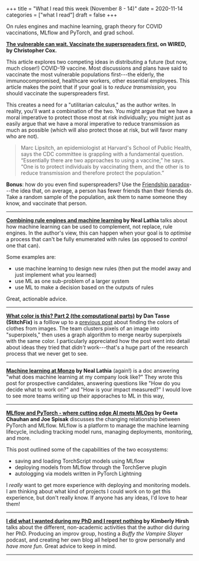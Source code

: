 +++
title = "What I read this week (November 8 - 14)"
date = 2020-11-14
categories = ["what I read"]
draft = false
+++

On rules engines and machine learning, graph theory for COVID vaccinations, MLflow and PyTorch, and grad school.

<!--more-->

**[The vulnerable can wait. Vaccinate the superspreaders first.](https://www.wired.com/story/covid-19-vaccine-super-spreaders/) on WIRED, by Christopher Cox.**

This article explores two competing ideas in distributing a future (but now, much closer!) COVID-19 vaccine.
Most discussions and plans have said to vaccinate the most vulnerable populations first---the elderly, the immunocompromised, healthcare workers, other essential employees.
This article makes the point that if your goal is to *reduce transmission,* you should vaccinate the superspreaders first.

This creates a need for a "utilitarian calculus," as the author writes.
In reality, you'll want a combination of the two.
You might argue that we have a moral imperative to protect those most at risk individually; you might just as easily argue that we have a moral imperative to reduce transmission as much as possible (which will also protect those at risk, but will favor many who are not).

> Marc Lipsitch, an epidemiologist at Harvard's School of Public Health, says the CDC committee is grappling with a fundamental question. “Essentially there are two approaches to using a vaccine,” he says. “One is to protect individuals by vaccinating them, and the other is to reduce transmission and therefore protect the population.”

**Bonus**: how do you even find superspreaders?
Use the [Friendship paradox](https://en.wikipedia.org/wiki/Friendship_paradox)---the idea that, on average, a person has fewer friends than their friends do.
Take a random sample of the population, ask them to name someone they know, and vaccinate that person.

---

**[Combining rule engines and machine learning](https://nlathia.github.io/2020/10/ML-and-rule-engines.html) by Neal Lathia** talks about how machine learning can be used to complement, not replace, rule engines.
In the author's view, this can happen when your goal is to *optimise* a process that can't be fully enumerated with rules (as opposed to *control* one that can).

Some examples are:
 * use machine learning to design new rules (then put the model away and just implement what you learned)
 * use ML as one sub-problem of a larger system
 * use ML to make a decision based on the outputs of rules

Great, actionable advice.

---

**[What color is this? Part 2 (the computational parts)](https://multithreaded.stitchfix.com/blog/2020/10/13/what-color-is-this-part-2) by Dan Tasse (StitchFix)** is a folllow up to a [previous post](https://multithreaded.stitchfix.com/blog/2020/09/02/what-color-is-this/) about finding the colors of clothes from images.
The team clusters pixels of an image into "superpixels," then uses a graph algorithm to merge nearby superpixels with the same color.
I particularly appreciated how the post went into detail about ideas they tried that *didn't* work---that's a huge part of the research process that we never get to see.

---

**[Machine learning at Monzo](https://nlathia.github.io/2020/10/Monzo-ML.html) by Neal Lathia** (again!) is a doc answering "what does machine learning at my company look like?"
They wrote this post for prospective candidates, answering questions like "How do you decide what to work on?" and "How is your impact measured?"
I would love to see more teams writing up their apporaches to ML in this way,

---

**[MLflow and PyTorch - where cutting edge AI meets MLOps](https://medium.com/pytorch/mlflow-and-pytorch-where-cutting-edge-ai-meets-mlops-1985cf8aa789) by Geeta Chauhan and Joe Spisak** discusses the changing relationship between PyTorch and MLflow. 
MLflow is a platform to manage the machine learning lifecycle, including tracking model runs, managing deployments, monitoring, and more. 

This post outlined some of the capabilities of the two ecosystems:
 * saving and loading TorchScript models using MLflow
 * deploying models from MLflow through the TorchServe plugin
 * autologging via models written in PyTorch Lightning

I *really* want to get more experience with deploying and monitoring models.
I am thinking about what kind of projects I could work on to get this experience, but don't really know.
If anyone has any ideas, I'd love to hear them!

---

**[I did what I wanted during my PhD and I regret nothing](https://kimberlyhirsh.com/2020/11/13/i-did-what.html) by Kimberly Hirsh** talks about the different, non-academic activities that the author did during her PhD.
Producing an improv group, hosting a *Buffy the Vampire Slayer* podcast, and creating her own blog all helped her to grow personally and *have more fun*.
Great advice to keep in mind.

---






